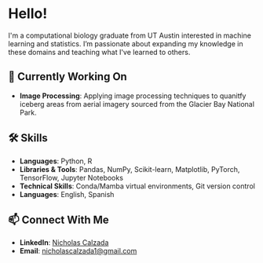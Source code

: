 # Hello! 

I'm a computational biology graduate from UT Austin interested in machine learning and statistics. I’m passionate about expanding my knowledge in these domains and teaching what I've learned to others. 

## 🚀 Currently Working On

- **Image Processing**: Applying image processing techniques to quanitfy iceberg areas from aerial imagery sourced from the Glacier Bay National Park. 

## 🛠️ Skills

- **Languages**: Python, R 
- **Libraries & Tools**: Pandas, NumPy, Scikit-learn, Matplotlib, PyTorch, TensorFlow, Jupyter Notebooks
- **Technical Skills**: Conda/Mamba virtual environments, Git version control
- **Languages**: English, Spanish

## 📫 Connect With Me

- **LinkedIn**: [Nicholas Calzada](https://www.linkedin.com/in/nicholas-calzada-6622711ab)
- **Email**: [nicholascalzada1@gmail.com](mailto:nicholascalzada1@gmail.com)
